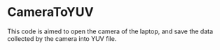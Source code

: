 # CameraToYUV
  This code is aimed to open the camera of the laptop, and save the data collected by the camera into YUV file.
  
